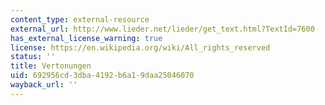 ```yaml
---
content_type: external-resource
external_url: http://www.lieder.net/lieder/get_text.html?TextId=7600
has_external_license_warning: true
license: https://en.wikipedia.org/wiki/All_rights_reserved
status: ''
title: Vertonungen
uid: 692956cd-3dba-4192-b6a1-9daa25046070
wayback_url: ''
---
```

